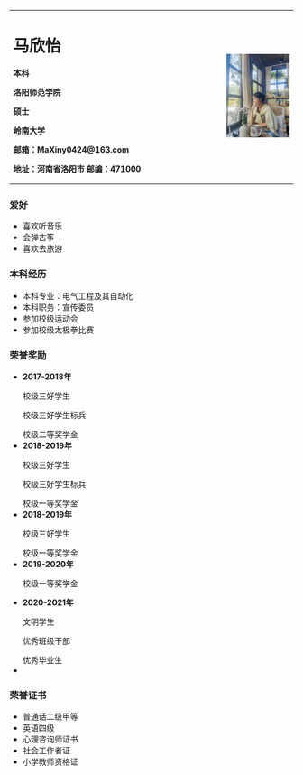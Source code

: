 <table border="0">
  <tr>
    <td width="75%">
      <h1>马欣怡</h1>
      <p><b>本科</b></p >
      <p><b>洛阳师范学院</b></p >
      <p><b>硕士</b></p >
      <p><b>岭南大学</b></p >
      <p><b>邮箱：MaXiny0424@163.com</b></p >
      <p><b>地址：河南省洛阳市
邮编：471000</b></p >
    </td>
    <td width="25%">
    <img src="/1.jpg" width="100%">   
    </td>
  </tr>
</table>


### 爱好
- 喜欢听音乐
- 会弹古筝
- 喜欢去旅游
  
  
### 本科经历
- 本科专业：电气工程及其自动化
- 本科职务：宣传委员
- 参加校级运动会
- 参加校级太极拳比赛

### 荣誉奖励
- <b>2017-2018年</b> <p>校级三好学生</p><p>校级三好学生标兵</p>校级二等奖学金
- <b>2018-2019年</b> <p>校级三好学生</p><p>校级三好学生标兵</p>校级一等奖学金
- <b>2018-2019年</b> <p>校级三好学生</p>校级一等奖学金
- <b>2019-2020年</b> <p>校级一等奖学金</p>
- <b>2020-2021年</b> <p>文明学生</p> <p>优秀班级干部</p> 优秀毕业生
- 

### 荣誉证书
- 普通话二级甲等
- 英语四级
- 心理咨询师证书
- 社会工作者证
- 小学教师资格证




